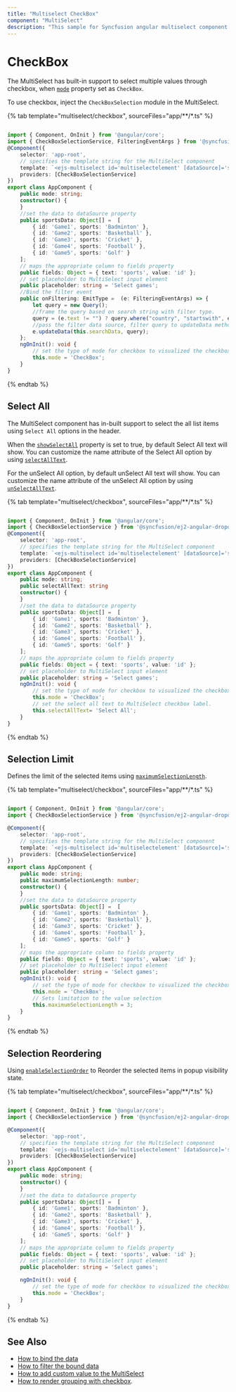 ```yaml
---
title: "Multiselect CheckBox"
component: "MultiSelect"
description: "This sample for Syncfusion angular multiselect component demonstrates the built-in support to select the multiple values through checkbox."
---
```


# CheckBox

The MultiSelect has built-in support to select multiple values through checkbox,
when [`mode`](../api/multi-select/#mode) property set as `CheckBox`.

To use checkbox, inject the `CheckBoxSelection` module in the MultiSelect.

{% tab template="multiselect/checkbox", sourceFiles="app/**/*.ts"  %}

```typescript

import { Component, OnInit } from '@angular/core';
import { CheckBoxSelectionService, FilteringEventArgs } from '@syncfusion/ej2-angular-dropdowns';
@Component({
    selector: 'app-root',
    // specifies the template string for the MultiSelect component
    template: `<ejs-multiselect id='multiselectelement' [dataSource]='sportsData' [fields]='fields'(filtering)='onFiltering($event)' [mode]='mode' [placeholder]='placeholder'></ejs-multiselect>`,
    providers: [CheckBoxSelectionService]
})
export class AppComponent {
    public mode: string;
    constructor() {
    }
    //set the data to dataSource property
    public sportsData: Object[] =  [
        { id: 'Game1', sports: 'Badminton' },
        { id: 'Game2', sports: 'Basketball' },
        { id: 'Game3', sports: 'Cricket' },
        { id: 'Game4', sports: 'Football' },
        { id: 'Game5', sports: 'Golf' }
    ];
    // maps the appropriate column to fields property
    public fields: Object = { text: 'sports', value: 'id' };
    // set placeholder to MultiSelect input element
    public placeholder: string = 'Select games';
    //Bind the filter event
    public onFiltering: EmitType =  (e: FilteringEventArgs) => {
        let query = new Query();
        //frame the query based on search string with filter type.
        query = (e.text != "") ? query.where("country", "startswith", e.text, true) : query;
        //pass the filter data source, filter query to updateData method.
        e.updateData(this.searchData, query);
    };
    ngOnInit(): void {
        // set the type of mode for checkbox to visualized the checkbox added in li element.
        this.mode = 'CheckBox';
    }
}

```

{% endtab %}

## Select All

The MultiSelect component has in-built support to select the all list items using `Select All` options in the header.

When the [`showSelectAll`](../api/multi-select/#showselectall)
property is set to true, by default Select All text will show.
You can customize the name attribute of the Select All option by using
[`selectAllText`](../api/multi-select/#selectalltext).

For the unSelect All option, by default unSelect All text will show.
You can customize the name attribute of the unSelect All option by using
[`unSelectAllText`](../api/multi-select/#unselectalltext).

{% tab template="multiselect/checkbox", sourceFiles="app/**/*.ts"  %}

```typescript

import { Component, OnInit } from '@angular/core';
import { CheckBoxSelectionService } from '@syncfusion/ej2-angular-dropdowns';
@Component({
    selector: 'app-root',
    // specifies the template string for the MultiSelect component
    template: `<ejs-multiselect id='multiselectelement' [dataSource]='sportsData' [fields]='fields' [mode]='mode' [selectAllText]='selectAllText' showSelectAll=true [placeholder]='placeholder'></ejs-multiselect>`,
    providers: [CheckBoxSelectionService]
})
export class AppComponent {
    public mode: string;
    public selectAllText: string
    constructor() {
    }
    //set the data to dataSource property
    public sportsData: Object[] =  [
        { id: 'Game1', sports: 'Badminton' },
        { id: 'Game2', sports: 'Basketball' },
        { id: 'Game3', sports: 'Cricket' },
        { id: 'Game4', sports: 'Football' },
        { id: 'Game5', sports: 'Golf' }
    ];
    // maps the appropriate column to fields property
    public fields: Object = { text: 'sports', value: 'id' };
    // set placeholder to MultiSelect input element
    public placeholder: string = 'Select games';
    ngOnInit(): void {
        // set the type of mode for checkbox to visualized the checkbox added in li element.
        this.mode = 'CheckBox';
        // set the select all text to MultiSelect checkbox label.
        this.selectAllText= 'Select All';
    }
}

```

{% endtab %}

## Selection Limit

Defines the limit of the selected items using [`maximumSelectionLength`](../api/multi-select/#maximumselectionlength).

{% tab template="multiselect/checkbox", sourceFiles="app/**/*.ts"  %}

```typescript

import { Component, OnInit } from '@angular/core';
import { CheckBoxSelectionService } from '@syncfusion/ej2-angular-dropdowns';

@Component({
    selector: 'app-root',
    // specifies the template string for the MultiSelect component
    template: `<ejs-multiselect id='multiselectelement' [dataSource]='sportsData' [fields]='fields' [mode]='mode' [maximumSelectionLength]='maximumSelectionLength' [placeholder]='placeholder'></ejs-multiselect>`,
    providers: [CheckBoxSelectionService]
})
export class AppComponent {
    public mode: string;
    public maximumSelectionLength: number;
    constructor() {
    }
    //set the data to dataSource property
    public sportsData: Object[] =  [
        { id: 'Game1', sports: 'Badminton' },
        { id: 'Game2', sports: 'Basketball' },
        { id: 'Game3', sports: 'Cricket' },
        { id: 'Game4', sports: 'Football' },
        { id: 'Game5', sports: 'Golf' }
    ];
    // maps the appropriate column to fields property
    public fields: Object = { text: 'sports', value: 'id' };
    // set placeholder to MultiSelect input element
    public placeholder: string = 'Select games';
    ngOnInit(): void {
        // set the type of mode for checkbox to visualized the checkbox added in li element.
        this.mode = 'CheckBox';
        // Sets limitation to the value selection
        this.maximumSelectionLength = 3;
    }
}

```

{% endtab %}

## Selection Reordering

Using [`enableSelectionOrder`](../api/multi-select/#enableselectionorder) to Reorder the selected items in popup visibility state.

{% tab template="multiselect/checkbox", sourceFiles="app/**/*.ts"  %}

```typescript

import { Component, OnInit } from '@angular/core';
import { CheckBoxSelectionService } from '@syncfusion/ej2-angular-dropdowns';

@Component({
    selector: 'app-root',
    // specifies the template string for the MultiSelect component
    template: `<ejs-multiselect id='multiselectelement' [dataSource]='sportsData' [fields]='fields' [mode]='mode' [enableSelectionOrder]='false' [placeholder]='placeholder'></ejs-multiselect>`,
    providers: [CheckBoxSelectionService]
})
export class AppComponent {
    public mode: string;
    constructor() {
    }
    //set the data to dataSource property
    public sportsData: Object[] =  [
        { id: 'Game1', sports: 'Badminton' },
        { id: 'Game2', sports: 'Basketball' },
        { id: 'Game3', sports: 'Cricket' },
        { id: 'Game4', sports: 'Football' },
        { id: 'Game5', sports: 'Golf' }
    ];
    // maps the appropriate column to fields property
    public fields: Object = { text: 'sports', value: 'id' };
    // set placeholder to MultiSelect input element
    public placeholder: string = 'Select games';

    ngOnInit(): void {
        // set the type of mode for checkbox to visualized the checkbox added in li element.
        this.mode = 'CheckBox';
    }
}

```

{% endtab %}

## See Also

* [How to bind the data](./data-binding/)
* [How to filter the bound data](./filtering/)
* [How to add custom value to the MultiSelect](./custom-value/)
* [How to render grouping with checkbox](./grouping/#grouping-with-checkbox).